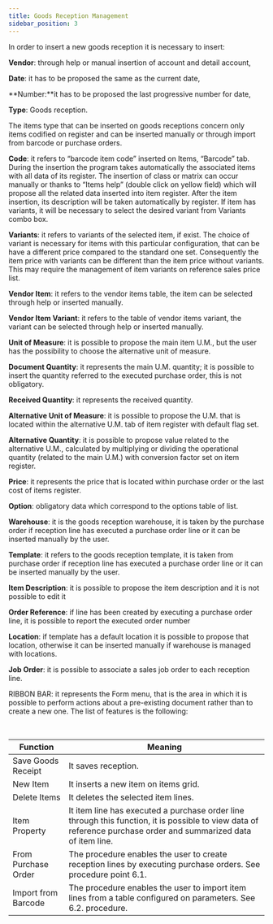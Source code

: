 ```yaml
---
title: Goods Reception Management
sidebar_position: 3
---
```


In order to insert a new goods reception it is necessary to insert:

**Vendor**: through help or manual insertion of account and detail account,

**Date**: it has to be proposed the same as the current date,

**Number:**it has to be proposed the last progressive number for date,

**Type**: Goods reception.

The items type that can be inserted on goods receptions concern only items codified on register and can be inserted manually or through import from barcode or purchase orders.

**Code**: it refers to “barcode item code” inserted on Items, “Barcode” tab. During the insertion the program takes automatically the associated items with all data of its register. The insertion of class or matrix can occur manually or thanks to “Items help” (double click on yellow field) which will propose all the related data inserted into item register. After the item insertion, its description will be taken automatically by register. If item has variants, it will be necessary to select the desired variant from Variants combo box.

**Variants**: it refers to variants of the selected item, if exist. The choice of variant is necessary for items with this particular configuration, that can be have a different price compared to the standard one set. Consequently the item price with variants can be different than the item price without variants. This may require the management of item variants on reference sales price list.

**Vendor Item**: it refers to the vendor items table, the item can be selected through help or inserted manually.

**Vendor Item Variant**: it refers to the table of vendor items variant, the variant can be selected through help or inserted manually.

**Unit of Measure**: it is possible to propose the main item U.M., but the user has the possibility to choose the alternative unit of measure.

**Document Quantity**: it represents the main U.M. quantity; it is possible to insert the quantity referred to the executed purchase order, this is not obligatory.

**Received Quantity**: it represents the received quantity.

**Alternative Unit of Measure**: it is possible to propose the U.M. that is located within the alternative U.M. tab of item register with default flag set.

**Alternative Quantity**: it is possible to propose value related to the alternative U.M., calculated by multiplying or dividing the operational quantity (related to the main U.M.) with conversion factor set on item register.

**Price**: it represents the price that is located within purchase order or the last cost of items register.

**Option**: obligatory data which correspond to the options table of list.

**Warehouse**: it is the goods reception warehouse, it is taken by the purchase order if reception line has executed a purchase order line or it can be inserted manually by the user.

**Template**: it refers to the goods reception template, it is taken from purchase order if reception line has executed a purchase order line or it can be inserted manually by the user.

**Item Description**: it is possible to propose the item description and it is not possible to edit it

**Order Reference**: if line has been created by executing a purchase order line, it is possible to report the executed order number

**Location**: if template has a default location it is possible to propose that location, otherwise it can be inserted manually if warehouse is managed with locations.

**Job Order**: it is possible to associate a sales job order to each reception line.

RIBBON BAR: it represents the Form menu, that is the area in which it is possible to perform actions about a pre-existing document rather than to create a new one. The list of features is the following: 

 



| Function | Meaning |
| --- | --- |
| Save Goods Receipt | It saves reception. |
| New Item | It inserts a new item on items grid. |
| Delete Items | It deletes the selected item lines. |
| Item Property | It item line has executed a purchase order line through this function, it is possible to view data of reference purchase order and summarized data of item line. |
| From Purchase Order | The procedure enables the user to create reception lines by executing purchase orders. See procedure point 6.1. |
| Import from Barcode | The procedure enables the user to import item lines from a table configured on parameters. See 6.2. procedure. |






